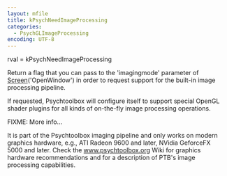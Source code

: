 ```yaml
---
layout: mfile
title: kPsychNeedImageProcessing
categories:
  - PsychGLImageProcessing
encoding: UTF-8
---
```


rval = kPsychNeedImageProcessing

Return a flag that you can pass to the 'imagingmode' parameter of
[Screen](/docs/Screen)('OpenWindow') in order to request support for the built-in image
processing pipeline.

If requested, Psychtoolbox will configure itself to support special
OpenGL shader plugins for all kinds of on-the-fly image processing
operations.

FIXME: More info...

It is part of the Psychtoolbox imaging pipeline and only works on modern
graphics hardware, e.g., ATI Radeon 9600 and later, NVidia GeforceFX 5000
and later. Check the www.psychtoolbox.org Wiki for graphics hardware
recommendations and for a description of PTB's image processing
capabilities.